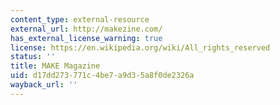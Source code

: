 ```yaml
---
content_type: external-resource
external_url: http://makezine.com/
has_external_license_warning: true
license: https://en.wikipedia.org/wiki/All_rights_reserved
status: ''
title: MAKE Magazine
uid: d17dd273-771c-4be7-a9d3-5a8f0de2326a
wayback_url: ''
---
```

